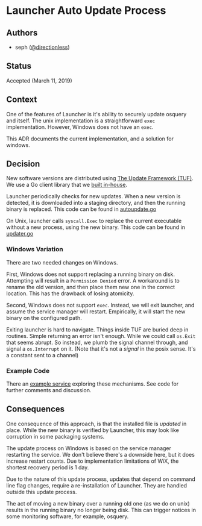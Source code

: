 # Launcher Auto Update Process

## Authors

- seph ([@directionless](https://github.com/directionless))

## Status

Accepted (March 11, 2019)

## Context

One of the features of Launcher is it's ability to securely update
osquery and itself. The unix implementation is a straightforward
`exec` implementation. However, Windows does not have an `exec`.

This ADR documents the current implementation, and a solution for
windows.

## Decision

New software versions are distributed using [The Update Framework
(TUF)](https://theupdateframework.github.io/). We use a Go client
library that we [built in-house](https://github.com/kolide/updater).

Launcher periodically checks for new updates. When a new version is
detected, it is downloaded into a staging directory, and then the
running binary is replaced. This code can be found in
[autoupdate.go](/pkg/autoupdate/autoupdate.go)

On Unix, launcher calls `syscall.Exec` to replace the current
executable without a new process, using the new binary. This code can
be found in [updater.go](/cmd/launcher/updater.go)

### Windows Variation

There are two needed changes on Windows.

First, Windows does not support replacing a running binary on
disk. Attempting will result in a `Permission Denied` error. A
workaround is to rename the old version, and then place them new one
in the correct location. This has the drawback of losing atomicity.

Second, Windows does not support `exec`. Instead, we will exit
launcher, and assume the service manager will restart. Empirically, it
will start the new binary on the configured path.

Exiting launcher is hard to navigate. Things inside TUF are buried
deep in routines. Simple returning an error isn't enough. While we
could call `os.Exit` that seems abrupt. So instead, we plumb the
signal channel through, and signal a `os.Interrupt` on it. (Note that
it's not a _signal_ in the posix sense. It's a constant sent to a
channel)

### Example Code

There an [example service](/tools/upgrade-exec-service-testing/)
exploring these mechanisms. See code for further comments and
discussion.

## Consequences

One consequence of this approach, is that the installed file is
_updated_ in place. While the new binary is verified by Launcher, this
may look like corruption in some packaging systems.

The update process on Windows is based on the service manager
restarting the service. We don't believe there's a downside here, but
it does increase restart counts. Due to implementation limitations of
WiX, the shortest recovery period is 1 day.

Due to the nature of this update process, updates that depend on
command line flag changes, require a re-installation of Launcher. They
are handled outside this update process.

The act of moving a new binary over a running old one (as we do on
unix) results in the running binary no longer being disk. This can
trigger notices in some monitoring software, for example, osquery.
